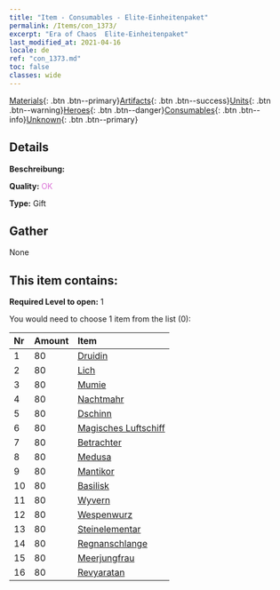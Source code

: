 ```yaml
---
title: "Item - Consumables - Elite-Einheitenpaket"
permalink: /Items/con_1373/
excerpt: "Era of Chaos  Elite-Einheitenpaket"
last_modified_at: 2021-04-16
locale: de
ref: "con_1373.md"
toc: false
classes: wide
---
```

 [Materials](/de/Items/){: .btn .btn--primary}[Artifacts](/de/Items/Artifacts/){: .btn .btn--success}[Units](/de/Items/Units/){: .btn .btn--warning}[Heroes](/de/Items/Heroes/){: .btn .btn--danger}[Consumables](/de/Items/Consumables/){: .btn .btn--info}[Unknown](/de/Items/Unknown/){: .btn .btn--primary}

## Details
 **Beschreibung:** 

 **Quality:** <span style="color: #DA70D6">OK</span>

 **Type:** Gift

## Gather

  None

## This item contains:

 **Required Level to open:** 1

 You would need to choose 1 item from the list (0):

  | Nr | Amount |     Item    |
  |:---|:-------|:------------|
  | 1 | 80 | [Druidin](/de/Items/unt_206/) |  | 
  | 2 | 80 | [Lich](/de/Items/unt_212/) |  | 
  | 3 | 80 | [Mumie](/de/Items/unt_215/) |  | 
  | 4 | 80 | [Nachtmahr](/de/Items/unt_233/) |  | 
  | 5 | 80 | [Dschinn](/de/Items/unt_239/) |  | 
  | 6 | 80 | [Magisches Luftschiff](/de/Items/unt_242/) |  | 
  | 7 | 80 | [Betrachter](/de/Items/unt_246/) |  | 
  | 8 | 80 | [Medusa](/de/Items/unt_247/) |  | 
  | 9 | 80 | [Mantikor](/de/Items/unt_249/) |  | 
  | 10 | 80 | [Basilisk](/de/Items/unt_256/) |  | 
  | 11 | 80 | [Wyvern](/de/Items/unt_258/) |  | 
  | 12 | 80 | [Wespenwurz](/de/Items/unt_260/) |  | 
  | 13 | 80 | [Steinelementar](/de/Items/unt_266/) |  | 
  | 14 | 80 | [Regnanschlange](/de/Items/unt_276/) |  | 
  | 15 | 80 | [Meerjungfrau](/de/Items/unt_277/) |  | 
  | 16 | 80 | [Revyaratan](/de/Items/unt_280/) |  | 
